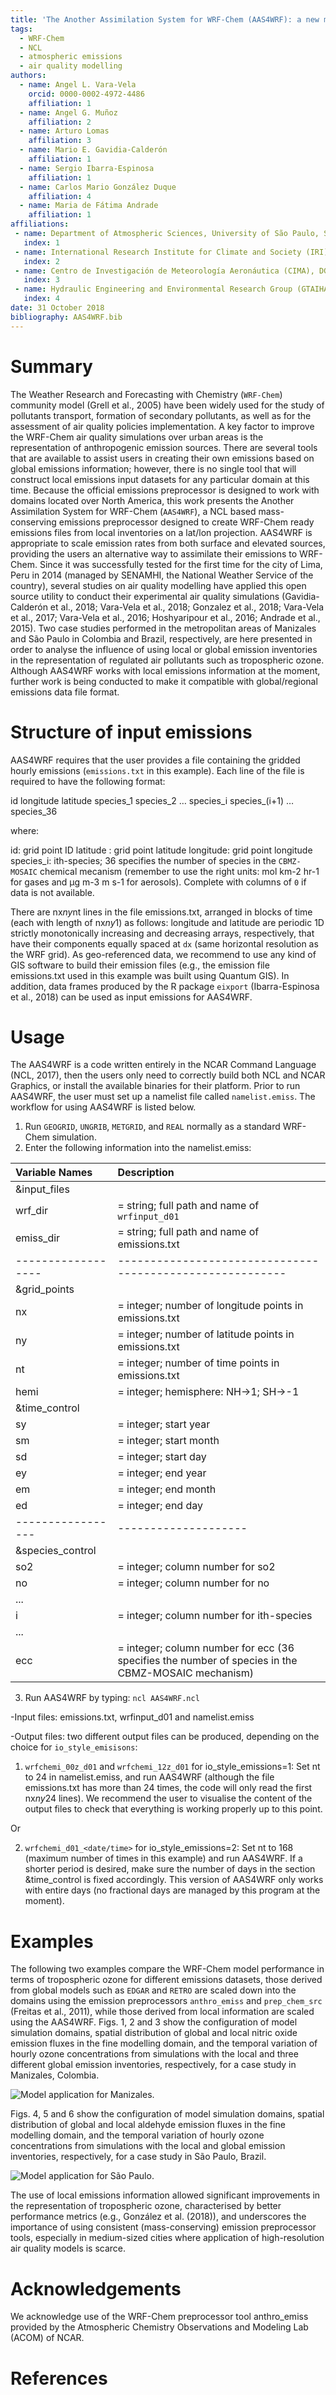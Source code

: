 ```yaml
---
title: 'The Another Assimilation System for WRF-Chem (AAS4WRF): a new mass-conserving emissions preprocessor for WRF-Chem regional modelling'
tags:
  - WRF-Chem
  - NCL
  - atmospheric emissions 
  - air quality modelling
authors:
  - name: Angel L. Vara-Vela
    orcid: 0000-0002-4972-4486
    affiliation: 1 
  - name: Angel G. Muñoz
    affiliation: 2
  - name: Arturo Lomas
    affiliation: 3  
  - name: Mario E. Gavidia-Calderón
    affiliation: 1   
  - name: Sergio Ibarra-Espinosa
    affiliation: 1
  - name: Carlos Mario González Duque
    affiliation: 4   
  - name: Maria de Fátima Andrade
    affiliation: 1   
affiliations:
 - name: Department of Atmospheric Sciences, University of São Paulo, São Paulo, Brazil
   index: 1
 - name: International Research Institute for Climate and Society (IRI), Columbia University, New York, USA
   index: 2
 - name: Centro de Investigación de Meteorología Aeronáutica (CIMA), DGAC, Quito, Ecuador
   index: 3   
 - name: Hydraulic Engineering and Environmental Research Group (GTAIHA), Universidad Nacional de Colombia Sede Manizales,    Manizales, Colombia
   index: 4     
date: 31 October 2018
bibliography: AAS4WRF.bib
---
```


# Summary

The Weather Research and Forecasting with Chemistry (``WRF-Chem``) community model (Grell et al., 2005) have been widely used for the study of pollutants transport, formation of secondary pollutants, as well as for the assessment of air quality policies implementation. A key factor to improve the WRF-Chem air quality simulations over urban areas is the representation of anthropogenic emission sources. There are several tools that are available to assist users in creating their own emissions based on global emissions information; however, there is no single tool that will construct local emissions input datasets for any particular domain at this time. Because the official emissions preprocessor is designed to work with domains located over North America, this work presents the Another Assimilation System for WRF-Chem (``AAS4WRF``), a NCL based mass-conserving emissions preprocessor designed to create WRF-Chem ready emissions files from local inventories on a lat/lon projection. AAS4WRF is appropriate to scale emission rates from both surface and elevated sources, providing the users an alternative way to assimilate their emissions to WRF-Chem. Since it was successfully tested for the first time for the city of Lima, Peru in 2014 (managed by SENAMHI, the National Weather Service of the country), several studies on air quality modelling have applied this open source utility to conduct their experimental air quality simulations (Gavidia-Calderón et al., 2018; Vara-Vela et al., 2018; Gonzalez et al., 2018; Vara-Vela et al., 2017; Vara-Vela et al., 2016; Hoshyaripour et al., 2016; Andrade et al., 2015). Two case studies performed in the metropolitan areas of Manizales and São Paulo in Colombia and Brazil, respectively, are here presented in order to analyse the influence of using local or global emission inventories in the representation of regulated air pollutants such as tropospheric ozone. Although AAS4WRF works with local emissions information at the moment, further work is being conducted to make it compatible with global/regional emissions data file format.

# Structure of input emissions

AAS4WRF requires that the user provides a file containing the gridded hourly emissions (``emissions.txt`` in this example). Each line of the file is required to have the following format:

id   longitude   latitude   species_1   species_2 … species_i   species_(i+1) … species_36

where:

id: grid point ID
latitude : grid point latitude
longitude: grid point longitude
species_i: ith-species; 36 specifies the number of species in the ``CBMZ-MOSAIC`` chemical mecanism (remember to use the right units: mol km-2 hr-1 for gases and µg m-3 m s-1 for aerosols). Complete with columns of ``0`` if data is not available.

There are nx*ny*nt lines in the file emissions.txt, arranged in blocks of time (each with length of nx*ny*1) as follows: longitude and latitude are periodic 1D strictly monotonically increasing and decreasing arrays, respectively, that have their components equally spaced at ``dx`` (same horizontal resolution as the WRF grid). As geo-referenced data, we recommend to use any kind of GIS software to build their emission files (e.g., the emission file emissions.txt used in this example was built using Quantum GIS). In addition, data frames produced by the R package ``eixport`` (Ibarra-Espinosa et al., 2018) can be used as input emissions for AAS4WRF.

# Usage

The AAS4WRF is a code written entirely in the NCAR Command Language (NCL, 2017), then the users only need to correctly build both NCL and NCAR Graphics, or install the available binaries for their platform. Prior to run AAS4WRF, the user must set up a namelist file called ``namelist.emiss``. The workflow for using AAS4WRF is listed below.

1. Run ``GEOGRID``, ``UNGRIB``, ``METGRID``, and ``REAL`` normally as a standard WRF-Chem simulation.
2. Enter the following information into the namelist.emiss: 

|  Variable Names  |   Description   |
|:-----------------|:----------------|
|&input_files      |                 |
|  wrf_dir         |= string; full path and name of ``wrfinput_d01``           |
|  emiss_dir       |= string; full path and name of emissions.txt              |
|------------------|---------------------------------------------------------|
| &grid_points     |                                                         |
|  nx              | = integer; number of longitude points in emissions.txt|
|  ny              | = integer; number of latitude points in emissions.txt|
|  nt              | = integer; number of time points in emissions.txt|
|  hemi            | = integer; hemisphere: NH→1; SH→-1|
|&time_control     | | 
|  sy             |= integer; start year|
|  sm             |= integer; start month|
|  sd             |= integer; start day|
|  ey             |= integer; end year|
|  em             |= integer; end month|
|  ed             |= integer; end day|
|-----------------|--------------------|
|&species_control  | | 
|  so2            |= integer; column number for so2|
|  no             |= integer; column number for no|
|  ...           | |
|  i              |= integer; column number for ith-species|
|  ... | |
|  ecc    |        = integer; column number for ecc (36 specifies the number of species in the CBMZ-MOSAIC mechanism)|


3. Run AAS4WRF by typing: ``ncl AAS4WRF.ncl``

-Input files: emissions.txt, wrfinput_d01 and namelist.emiss

-Output files: two different output files can be produced, depending on the choice for ``io_style_emisisons``:

1. ``wrfchemi_00z_d01`` and ``wrfchemi_12z_d01`` for io_style_emissions=1: Set nt to 24 in namelist.emiss, and run AAS4WRF (although the file emissions.txt has more than 24 times, the code will only read the first nx*ny*24 lines). We recommend the user to visualise the content of the output files to check that everything is working properly up to this point.

Or 

2. ``wrfchemi_d01_<date/time>`` for io_style_emissions=2: Set nt to 168 (maximum number of times in this example) and run AAS4WRF. If a shorter period is desired, make sure the number of days in the section &time_control is fixed accordingly. This version of AAS4WRF only works with entire days (no fractional days are managed by this program at the moment).

# Examples

The following two examples compare the WRF-Chem model performance in terms of tropospheric ozone for different emissions datasets, those derived from global models such as ``EDGAR`` and ``RETRO`` are scaled down into the domains using the emission preprocessors ``anthro_emiss`` and ``prep_chem_src`` (Freitas et al., 2011), while those derived from local information are scaled using the AAS4WRF. Figs. 1, 2 and 3 show the configuration of model simulation domains, spatial distribution of global and local nitric oxide emission fluxes in the fine modelling domain, and the temporal variation of hourly ozone concentrations from simulations with the local and three different global emission inventories, respectively, for a case study in Manizales, Colombia.

![Model application for Manizales.](https://github.com/alvv1986/AAS4WRF/blob/master/domains.png)

Figs. 4, 5 and 6 show the configuration of model simulation domains, spatial distribution of global and local aldehyde emission fluxes in the fine modelling domain, and the temporal variation of hourly ozone concentrations from simulations with the local and global emission inventories, respectively, for a case study in São Paulo, Brazil.

![Model application for São Paulo.](SaoPaulo.png)

The use of local emissions information allowed significant improvements in the representation of tropospheric ozone, characterised by better performance metrics (e.g., González et al. (2018)), and underscores the importance of using consistent (mass-conserving) emission preprocessor tools, especially in medium-sized cities where application of high-resolution air quality models is scarce.

# Acknowledgements

We acknowledge use of the WRF-Chem preprocessor tool anthro_emiss provided by the Atmospheric Chemistry Observations and Modeling Lab (ACOM) of NCAR.

# References

